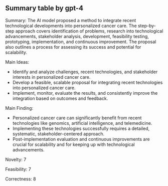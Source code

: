 ## Summary table by gpt-4
Summary: 
The AI model proposed a method to integrate recent technological developments into personalized cancer care. The step-by-step approach covers identification of problems, research into technological advancements, stakeholder analysis, development, feasibility testing, prototyping, implementation, and continuous improvement. The proposal also outlines a process for assessing its success and potential for scalability. 

Main Ideas: 
- Identify and analyze challenges, recent technologies, and stakeholder interests in personalized cancer care.
- Develop a feasible, scalable proposal for integrating recent technologies into personalized cancer care.
- Implement, monitor, evaluate the results, and consistently improve the integration based on outcomes and feedback.

Main Finding: 
- Personalized cancer care can significantly benefit from recent technologies like genomics, artificial intelligence, and telemedicine.
- Implementing these technologies successfully requires a detailed, systematic, stakeholder-centered approach.
- Post-implementation evaluation and continuous improvements are crucial for scalability and for keeping up with technological advancements.

Novelty: 
7 

Feasibility: 
7 

Correctness: 
8